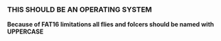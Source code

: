 ### THIS SHOULD BE AN OPERATING SYSTEM ###
**Because of FAT16 limitations all flies and folcers should be named with UPPERCASE**